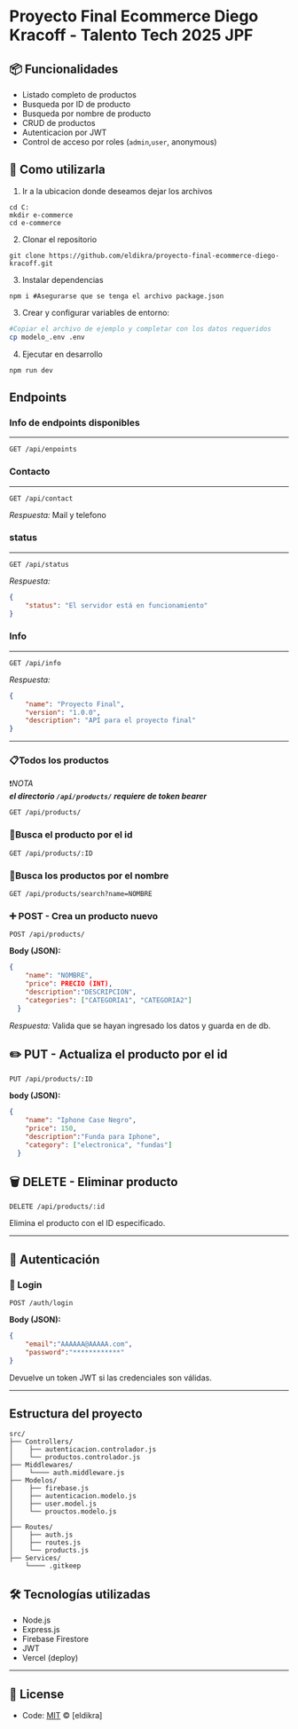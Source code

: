 # Proyecto Final Ecommerce Diego Kracoff - Talento Tech 2025 JPF

## 📦 Funcionalidades

- Listado completo de productos
- Busqueda por ID de producto
- Busqueda por nombre de producto
- CRUD de productos
- Autenticacion por JWT
- Control de acceso por roles (`admin`,`user`, anonymous)

## 🚀 Como utilizarla

1. Ir a la ubicacion donde deseamos dejar los archivos

  ```shell
  cd C:
  mkdir e-commerce
  cd e-commerce
  ```

2. Clonar el repositorio

  ```shell
  git clone https://github.com/eldikra/proyecto-final-ecommerce-diego-kracoff.git
  ```

3. Instalar dependencias

```shell
npm i #Asegurarse que se tenga el archivo package.json
```

3. Crear y configurar variables de entorno:

```bash
#Copiar el archivo de ejemplo y completar con los datos requeridos
cp modelo_.env .env
```

4. Ejecutar en desarrollo

```shell
npm run dev
```

## Endpoints

### Info de endpoints disponibles

---

```shell
GET /api/enpoints
```

### Contacto

---

```shell
GET /api/contact
```

*Respuesta:* Mail y telefono

### status

---

```shell
GET /api/status
```

*Respuesta:*

```json
{
    "status": "El servidor está en funcionamiento"
}
```

### Info

---

```shell
GET /api/info
```

*Respuesta:*
```json
{
    "name": "Proyecto Final",
    "version": "1.0.0",
    "description": "API para el proyecto final"
}
```

---

### 📋Todos los productos

❗*NOTA*\
***el directorio `/api/products/` requiere de token bearer***

```shell
GET /api/products/
```

### 🔎Busca el producto por el id

```shell
GET /api/products/:ID
```

### 🔎Busca los productos por el nombre

```shell
GET /api/products/search?name=NOMBRE
```

### ➕ POST - Crea un producto nuevo

```shell
POST /api/products/
```

**Body (JSON):**

```json
{
    "name": "NOMBRE",
    "price": PRECIO (INT),
    "description":"DESCRIPCION",
    "categories": ["CATEGORIA1", "CATEGORIA2"]
  }
```

*Respuesta:* Valida que se hayan ingresado los datos y guarda en de db.

## ✏️ PUT - Actualiza el producto por el id

```shell
PUT /api/products/:ID
```

**body (JSON):**

```json
{
    "name": "Iphone Case Negro",
    "price": 150,
    "description":"Funda para Iphone",
    "category": ["electronica", "fundas"]
  }
```
## 🗑️ DELETE - Eliminar producto

```shell
DELETE /api/products/:id
```

Elimina el producto con el ID especificado.

---

## 👤 Autenticación

### 🔐 Login

```
POST /auth/login
```

**Body (JSON):**

```json
{
    "email":"AAAAAA@AAAAA.com",
    "password":"************"
}
```

Devuelve un token JWT si las credenciales son válidas.

---

## Estructura del proyecto

```shell
src/
├── Controllers/
│    ├── autenticacion.controlador.js
│    └── productos.controlador.js
├── Middlewares/
│    └──── auth.middleware.js
├── Modelos/
│    ├── firebase.js
│    ├── autenticacion.modelo.js
│    ├── user.model.js
│    └── prouctos.modelo.js
│
├── Routes/
│    ├── auth.js
│    ├── routes.js
│    └── products.js
├── Services/
    └──── .gitkeep
```

## 🛠️ Tecnologías utilizadas

- Node.js
- Express.js
- Firebase Firestore
- JWT
- Vercel (deploy)

---

## 📄 License

- Code: [MIT](./LICENSE) © [eldikra]

